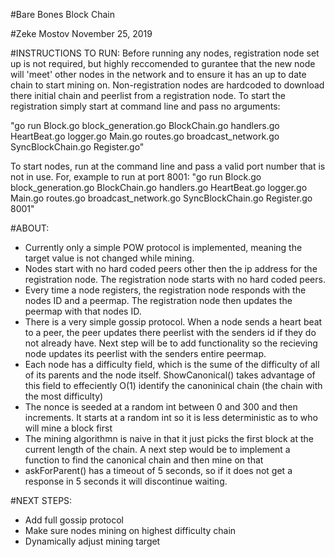 #Bare Bones Block Chain

#Zeke Mostov
November 25, 2019

#INSTRUCTIONS TO RUN:
Before running any nodes, registration node set up is not required, but highly 
reccomended to gurantee that the new node will 'meet' other nodes in the network
and to ensure it has an up to date chain to start mining on.
Non-registration nodes are hardcoded to download there initial chain and peerlist
from a registration node. To start the registration simply start at command line
and pass no arguments:

"go run Block.go block_generation.go BlockChain.go handlers.go HeartBeat.go logger.go Main.go routes.go broadcast_network.go SyncBlockChain.go Register.go"

To start nodes, run at the command line and pass a valid port number that is not
in use. For, example to run at port 8001:
"go run Block.go block_generation.go BlockChain.go handlers.go HeartBeat.go logger.go Main.go routes.go broadcast_network.go SyncBlockChain.go Register.go 8001"

#ABOUT:
- Currently only a simple POW protocol is implemented, meaning the target value 
is not changed while mining. 
- Nodes start with no hard coded peers other then the ip address for the
registration node. The registration node starts with no hard coded peers. 
- Every time a node registers, the registration node responds with the nodes 
ID and a peermap. The registration node then updates the peermap with that nodes ID.
- There is a very simple gossip protocol. When a node sends a heart beat to a 
peer, the peer updates there peerlist with the senders id if they do not already
have. Next step will be to add functionality so the recieving node updates its 
peerlist with the senders entire peermap.
- Each node has a difficulty field, which is the sume of the difficulty of all
of its parents and the node itself. ShowCanonical() takes advantage of this field
to effeciently O(1) identify the canoninical chain (the chain with the most 
difficulty)
- The nonce is seeded at a random int between 0 and 300 and then increments. It
starts at a random int so it is less deterministic as to who will mine a block 
first
- The mining algorithmn is naive in that it just picks the first block at the 
current length of the chain. A next step would be to implement a function to find
the canonical chain and then mine on that
- askForParent() has a timeout of 5 seconds, so if it does not get a response in
5 seconds it will discontinue waiting.

#NEXT STEPS:
- Add full gossip protocol
- Make sure nodes mining on highest difficulty chain
- Dynamically adjust mining target

